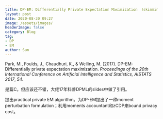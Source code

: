 ```yaml
---
title: DP-EM: Differentially Private Expectation Maximization （skimming)
layout: post
date: 2020-08-30 09:27
image: /assets/images/
headerImage: false
category: Blog
tag:
- DP
- EM
author: Sun
---
```


Park, M., Foulds, J., Chaudhuri, K., & Welling, M. (2017). DP-EM: Differentially private expectation maximization. *Proceedings of the 20th International Conference on Artificial Intelligence and Statistics, AISTATS 2017*, *54*. 

是篇C。但应该还不错，大佬17年科普DPML的slides中做了引用。

提出practical private EM algorithm。为DP-EM提出了一种moment perturbation formulation；利用moments accountant和zCDP来bound privacy cost。

<!--more-->

